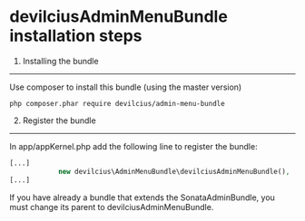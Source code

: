 devilciusAdminMenuBundle installation steps
====================================

1) Installing the bundle
------------------------

Use composer to install this bundle (using the master version)
```
php composer.phar require devilcius/admin-menu-bundle
```

2) Register the bundle
----------------------

In app/appKernel.php add the following line to register the bundle:
```php
[...]
            new devilcius\AdminMenuBundle\devilciusAdminMenuBundle(),
[...]
```

If you have already a bundle that extends the SonataAdminBundle, you must change its parent to devilciusAdminMenuBundle.


